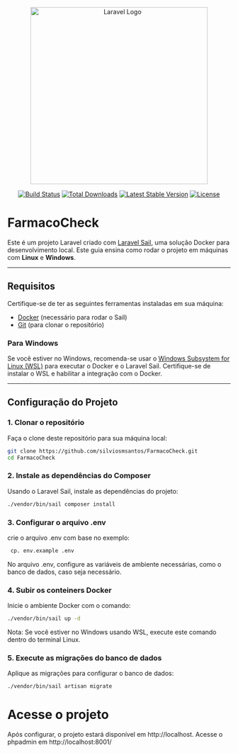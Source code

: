 <p align="center"><a href="https://laravel.com" target="_blank"><img src="https://raw.githubusercontent.com/laravel/art/master/logo-lockup/5%20SVG/2%20CMYK/1%20Full%20Color/laravel-logolockup-cmyk-red.svg" width="400" alt="Laravel Logo"></a></p>

<p align="center">
<a href="https://github.com/laravel/framework/actions"><img src="https://github.com/laravel/framework/workflows/tests/badge.svg" alt="Build Status"></a>
<a href="https://packagist.org/packages/laravel/framework"><img src="https://img.shields.io/packagist/dt/laravel/framework" alt="Total Downloads"></a>
<a href="https://packagist.org/packages/laravel/framework"><img src="https://img.shields.io/packagist/v/laravel/framework" alt="Latest Stable Version"></a>
<a href="https://packagist.org/packages/laravel/framework"><img src="https://img.shields.io/packagist/l/laravel/framework" alt="License"></a>
</p>

# FarmacoCheck

Este é um projeto Laravel criado com [Laravel Sail](https://laravel.com/docs/10.x/sail), uma solução Docker para desenvolvimento local. Este guia ensina como rodar o projeto em máquinas com **Linux** e **Windows**.

---

## Requisitos

Certifique-se de ter as seguintes ferramentas instaladas em sua máquina:

- [Docker](https://www.docker.com/) (necessário para rodar o Sail)
- [Git](https://git-scm.com/) (para clonar o repositório)

### Para Windows

Se você estiver no Windows, recomenda-se usar o [Windows Subsystem for Linux (WSL)](https://learn.microsoft.com/en-us/windows/wsl/) para executar o Docker e o Laravel Sail. Certifique-se de instalar o WSL e habilitar a integração com o Docker.

---

## Configuração do Projeto

### 1. Clonar o repositório

Faça o clone deste repositório para sua máquina local:

```bash
git clone https://github.com/silviosmsantos/FarmacoCheck.git
cd FarmacoCheck
```

### 2. Instale as dependências do Composer

Usando o Laravel Sail, instale as dependências do projeto:

```bash
./vendor/bin/sail composer install
```

### 3. Configurar o arquivo .env

crie o arquivo .env com base no exemplo:

```bash
 cp. env.example .env
```

No arquivo .env, configure as variáveis de ambiente necessárias, como o banco de dados, caso seja necessário.

### 4. Subir os conteiners Docker

Inicie o ambiente Docker com o comando:

```bash
./vendor/bin/sail up -d
```

Nota: Se você estiver no Windows usando WSL, execute este comando dentro do terminal Linux.

### 5. Execute as migrações do banco de dados

Aplique as migrações para configurar o banco de dados:

```bash
./vendor/bin/sail artisan migrate
```

# Acesse o projeto

Após configurar, o projeto estará disponível em http://localhost.
Acesse o phpadmin em http://localhost:8001/
